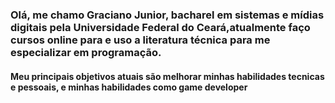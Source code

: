 ### Olá, me chamo Graciano Junior, bacharel em sistemas e mídias digitais pela Universidade Federal do Ceará,atualmente faço cursos online para e uso a literatura técnica para me especializar em programação.


#### Meu principais objetivos atuais são melhorar minhas habilidades tecnicas e pessoais, e minhas habilidades como game developer

<!--
**Graciano-B-L-Junior/Graciano-B-L-Junior** is a ✨ _special_ ✨ repository because its `README.md` (this file) appears on your GitHub profile.

Here are some ideas to get you started:

- 🔭 I’m currently working on ...
- 🌱 I’m currently learning ...
- 👯 I’m looking to collaborate on ...
- 🤔 I’m looking for help with ...
- 💬 Ask me about ...
- 📫 How to reach me: ...
- 😄 Pronouns: ...
- ⚡ Fun fact: ...
-->
